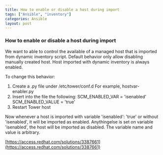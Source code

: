```yaml
---
title: How to enable or disable a host during import
tags: ["Ansible", "inventory"]
categories: Ansible
layout: post
---
```

### How to enable or disable a host during import

We want to able to control the available of a managed host that is imported from dynamic inventory script.  Default behavior only allow disabling manually created host.  Host imported with dynamic inventory is always enabled.

To change this behavior:
1. Create a .py file under /etc/tower/conf.d  For example, hostvar-enabler.py
2. Insert into the file the following:
      SCM_ENABLED_VAR = 'isenabled'
      SCM_ENABLED_VALUE = 'true'
3. Restart Tower host

Now whenever a host is imported with variable 'isenabled': 'true' or without 'isenabled', it will be imported as enabled.  Anythingelse is set on variable 'isenabled', the host will be imported as disabled.  The variable name and value is arbitrary.

[https://access.redhat.com/solutions/3387661](https://access.redhat.com/solutions/3387661)